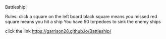 Battleship!

Rules:
click a square on the left board
black square means you missed
red square means you hit a ship
You have 50 torpedoes to sink the enemy ships

click the link https://garrison28.github.io/Battleship/
